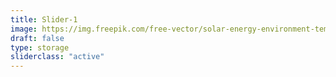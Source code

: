 ```yaml
---
title: Slider-1
image: https://img.freepik.com/free-vector/solar-energy-environment-template-vector-clean-technology-banner_53876-136335.jpg
draft: false
type: storage
sliderclass: "active"
---
```

